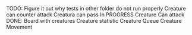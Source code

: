TODO: 
Figure it out why tests in other folder do not run properly 
Creature can counter attack
Creatura can pass 
In PROGRESS 
Creature Can attack 
DONE: 
Board with creatures 
Creature statistic 
Creature Queue 
Creature Movement
